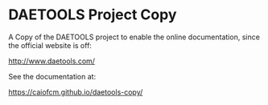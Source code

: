 # DAETOOLS Project Copy

A Copy of the DAETOOLS project to enable the online documentation, since the official website is off:

http://www.daetools.com/

See the documentation at:

https://caiofcm.github.io/daetools-copy/

